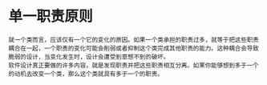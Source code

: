 # 单一职责原则
    就一个类而言，应该仅有一个它的变化的原因。如果一个类承担的职责过多，就等于把这些职责耦合在一起，一个职责的变化可能会削弱或者抑制这个类完成其他职责的能力。这种耦合会导致脆弱的设计，当变化发生时，设计会遭受到意想不到的破坏。
    软件设计真正要做的许多内容，就是发现职责并把这些职责相互分离。如果你能够想到多于一个的动机去改变一个类，那么这个类就具有多于一个的职责。
